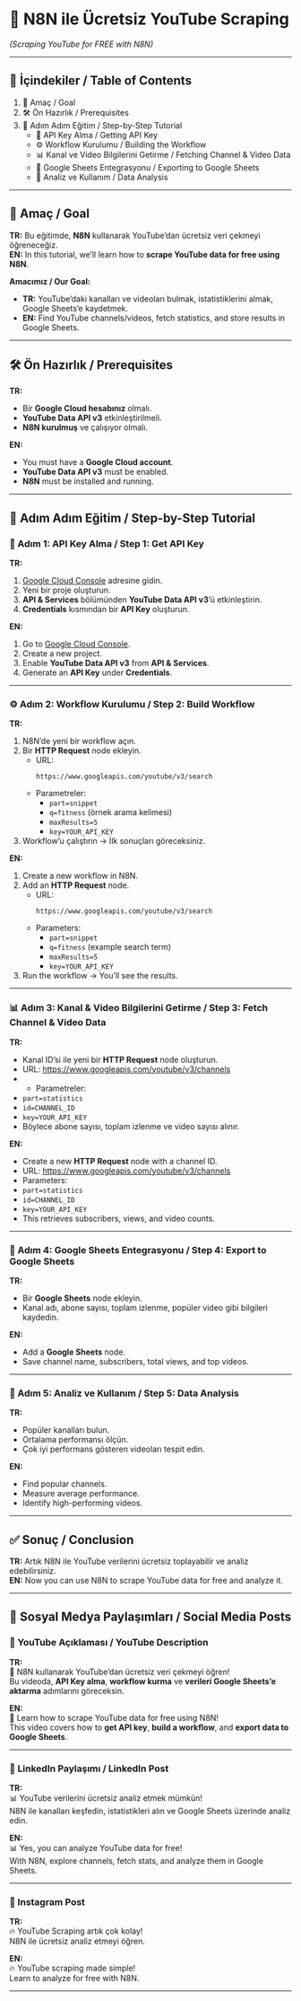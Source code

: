# 📘 N8N ile Ücretsiz YouTube Scraping  
*(Scraping YouTube for FREE with N8N)*  

---

## 📑 İçindekiler / Table of Contents  
1. 🎯 Amaç / Goal
2. 🛠️ Ön Hazırlık / Prerequisites
3. 📍 Adım Adım Eğitim / Step-by-Step Tutorial
   - 🔑 API Key Alma / Getting API Key  
   - ⚙️ Workflow Kurulumu / Building the Workflow  
   - 📊 Kanal ve Video Bilgilerini Getirme / Fetching Channel & Video Data  
   - 📑 Google Sheets Entegrasyonu / Exporting to Google Sheets  
   - 🔎 Analiz ve Kullanım / Data Analysis  


---

## 🎯 Amaç / Goal  

**TR:** Bu eğitimde, **N8N** kullanarak YouTube’dan ücretsiz veri çekmeyi öğreneceğiz.  
**EN:** In this tutorial, we’ll learn how to **scrape YouTube data for free using N8N**.  

**Amacımız / Our Goal:**  
- **TR:** YouTube’daki kanalları ve videoları bulmak, istatistiklerini almak, Google Sheets’e kaydetmek.  
- **EN:** Find YouTube channels/videos, fetch statistics, and store results in Google Sheets.  

---

## 🛠️ Ön Hazırlık / Prerequisites  

**TR:**  
- Bir **Google Cloud hesabınız** olmalı.  
- **YouTube Data API v3** etkinleştirilmeli.  
- **N8N kurulmuş** ve çalışıyor olmalı.  

**EN:**  
- You must have a **Google Cloud account**.  
- **YouTube Data API v3** must be enabled.  
- **N8N** must be installed and running.  

---

## 📍 Adım Adım Eğitim / Step-by-Step Tutorial  

### 🔑 Adım 1: API Key Alma / Step 1: Get API Key  

**TR:**  
1. [Google Cloud Console](https://console.cloud.google.com/) adresine gidin.  
2. Yeni bir proje oluşturun.  
3. **API & Services** bölümünden **YouTube Data API v3**’ü etkinleştirin.  
4. **Credentials** kısmından bir **API Key** oluşturun.  

**EN:**  
1. Go to [Google Cloud Console](https://console.cloud.google.com/).  
2. Create a new project.  
3. Enable **YouTube Data API v3** from **API & Services**.  
4. Generate an **API Key** under **Credentials**.  

---

### ⚙️ Adım 2: Workflow Kurulumu / Step 2: Build Workflow  

**TR:**  
1. N8N’de yeni bir workflow açın.  
2. Bir **HTTP Request** node ekleyin.  
   - URL:  
     ```
     https://www.googleapis.com/youtube/v3/search
     ```
   - Parametreler:  
     - `part=snippet`  
     - `q=fitness` (örnek arama kelimesi)  
     - `maxResults=5`  
     - `key=YOUR_API_KEY`  
3. Workflow’u çalıştırın → İlk sonuçları göreceksiniz.  

**EN:**  
1. Create a new workflow in N8N.  
2. Add an **HTTP Request** node.  
   - URL:  
     ```
     https://www.googleapis.com/youtube/v3/search
     ```
   - Parameters:  
     - `part=snippet`  
     - `q=fitness` (example search term)  
     - `maxResults=5`  
     - `key=YOUR_API_KEY`  
3. Run the workflow → You’ll see the results.  

---

### 📊 Adım 3: Kanal & Video Bilgilerini Getirme / Step 3: Fetch Channel & Video Data  

**TR:**  
- Kanal ID’si ile yeni bir **HTTP Request** node oluşturun.  
- URL:  https://www.googleapis.com/youtube/v3/channels
- - Parametreler:  
- `part=statistics`  
- `id=CHANNEL_ID`  
- `key=YOUR_API_KEY`  
- Böylece abone sayısı, toplam izlenme ve video sayısı alınır.  

**EN:**  
- Create a new **HTTP Request** node with a channel ID.  
- URL: https://www.googleapis.com/youtube/v3/channels
- Parameters:  
- `part=statistics`  
- `id=CHANNEL_ID`  
- `key=YOUR_API_KEY`  
- This retrieves subscribers, views, and video counts.  

---

### 📑 Adım 4: Google Sheets Entegrasyonu / Step 4: Export to Google Sheets  

**TR:**  
- Bir **Google Sheets** node ekleyin.  
- Kanal adı, abone sayısı, toplam izlenme, popüler video gibi bilgileri kaydedin.  

**EN:**  
- Add a **Google Sheets** node.  
- Save channel name, subscribers, total views, and top videos.  

---

### 🔎 Adım 5: Analiz ve Kullanım / Step 5: Data Analysis  

**TR:**  
- Popüler kanalları bulun.  
- Ortalama performansı ölçün.  
- Çok iyi performans gösteren videoları tespit edin.  

**EN:**  
- Find popular channels.  
- Measure average performance.  
- Identify high-performing videos.  

---

## ✅ Sonuç / Conclusion  

**TR:** Artık N8N ile YouTube verilerini ücretsiz toplayabilir ve analiz edebilirsiniz.  
**EN:** Now you can use N8N to scrape YouTube data for free and analyze it.  

---

## 📢 Sosyal Medya Paylaşımları / Social Media Posts  

### 🎥 YouTube Açıklaması / YouTube Description  

**TR:**  
🚀 N8N kullanarak YouTube’dan ücretsiz veri çekmeyi öğren!  
Bu videoda, **API Key alma**, **workflow kurma** ve **verileri Google Sheets’e aktarma** adımlarını göreceksin.  

**EN:**  
🚀 Learn how to scrape YouTube data for free using N8N!  
This video covers how to **get API key**, **build a workflow**, and **export data to Google Sheets**.  

---

### 💼 LinkedIn Paylaşımı / LinkedIn Post  

**TR:**  
📊 YouTube verilerini ücretsiz analiz etmek mümkün!  
N8N ile kanalları keşfedin, istatistikleri alın ve Google Sheets üzerinde analiz edin.  

**EN:**  
📊 Yes, you can analyze YouTube data for free!  
With N8N, explore channels, fetch stats, and analyze them in Google Sheets.  

---

### 📸 Instagram Post  

**TR:**  
🔥 YouTube Scraping artık çok kolay!  
N8N ile ücretsiz analiz etmeyi öğren.  

**EN:**  
🔥 YouTube scraping made simple!  
Learn to analyze for free with N8N.  

---

 

